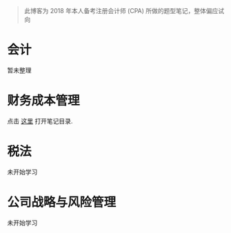 > 此博客为 2018 年本人备考注册会计师 (CPA) 所做的题型笔记，整体偏应试向

# 会计
暂未整理

# 财务成本管理
点击 [这里](https://github.com/iamWangJunjie/CPA_Learning/tree/master/Financial%20Cost%20Management) 打开笔记目录.

# 税法
未开始学习

# 公司战略与风险管理
未开始学习
